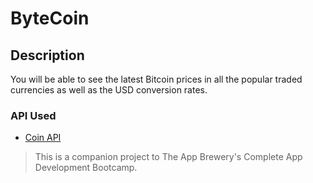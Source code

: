 # ByteCoin

## Description

You will be able to see the latest Bitcoin prices in all the popular traded currencies as well as the USD conversion rates.

### API Used

* [Coin API](https://www.coinapi.io/)

>This is a companion project to The App Brewery's Complete App Development Bootcamp.
